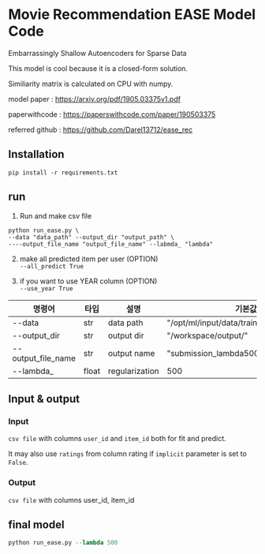 # Movie Recommendation EASE Model Code

Embarrassingly Shallow Autoencoders for Sparse Data

This model is cool because it is a closed-form solution.

Similiarity matrix is calculated on CPU with numpy.

model paper : https://arxiv.org/pdf/1905.03375v1.pdf

paperwithcode : https://paperswithcode.com/paper/190503375

referred github : https://github.com/Darel13712/ease_rec

## Installation
```
pip install -r requirements.txt
```

## run
1. Run and make csv file
```
python run_ease.py \
--data "data_path" --output_dir "output_path" \
----output_file_name "output_file_name" --labmda_ "lambda"
```

2. make all predicted item per user (OPTION)\
```--all_predict True```
   
3. if you want to use YEAR column (OPTION)\
```--use_year True```

|명령어|타입|설명|기본값|
|------|---|---|---|
|--data|str|data path|"/opt/ml/input/data/train/train_ratings.csv"|
|--output_dir|str|output dir|"/workspace/output/"|
|--output_file_name|str|output name|"submission_lambda500.csv"|
|--lambda_|float|regularization|500|


## Input & output
### Input
```csv file``` with columns ```user_id``` and ```item_id``` both for fit and predict.

It may also use ```ratings``` from column rating if ```implicit``` parameter is set to ```False```.

### Output
```csv file``` with columns user_id, item_id


## final model
```python
python run_ease.py --lambda 500
```